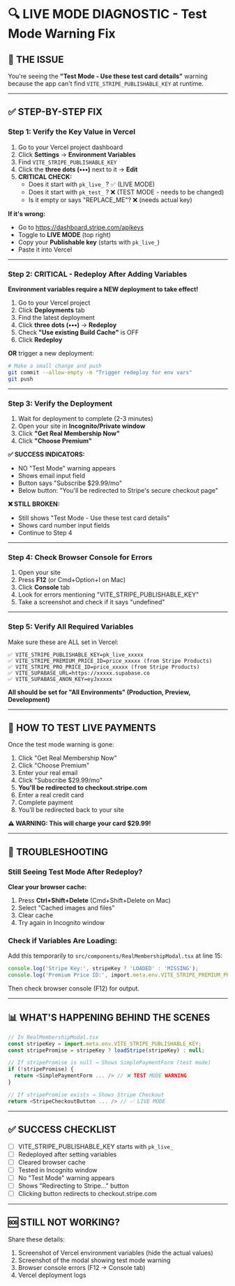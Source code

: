 # 🔍 LIVE MODE DIAGNOSTIC - Test Mode Warning Fix

## 🎯 THE ISSUE

You're seeing the **"Test Mode - Use these test card details"** warning because the app can't find `VITE_STRIPE_PUBLISHABLE_KEY` at runtime.

---

## ✅ STEP-BY-STEP FIX

### Step 1: Verify the Key Value in Vercel

1. Go to your Vercel project dashboard
2. Click **Settings** → **Environment Variables**
3. Find `VITE_STRIPE_PUBLISHABLE_KEY`
4. Click the **three dots (•••)** next to it → **Edit**
5. **CRITICAL CHECK:**
   - Does it start with `pk_live_` ? ✅ (LIVE MODE)
   - Does it start with `pk_test_` ? ❌ (TEST MODE - needs to be changed)
   - Is it empty or says "REPLACE_ME"? ❌ (needs actual key)

**If it's wrong:**
- Go to https://dashboard.stripe.com/apikeys
- Toggle to **LIVE MODE** (top right)
- Copy your **Publishable key** (starts with `pk_live_`)
- Paste it into Vercel

---

### Step 2: CRITICAL - Redeploy After Adding Variables

**Environment variables require a NEW deployment to take effect!**

1. Go to your Vercel project
2. Click **Deployments** tab
3. Find the latest deployment
4. Click **three dots (•••)** → **Redeploy**
5. Check **"Use existing Build Cache"** is OFF
6. Click **Redeploy**

**OR** trigger a new deployment:
```bash
# Make a small change and push
git commit --allow-empty -m "Trigger redeploy for env vars"
git push
```

---

### Step 3: Verify the Deployment

1. Wait for deployment to complete (2-3 minutes)
2. Open your site in **Incognito/Private window**
3. Click **"Get Real Membership Now"**
4. Click **"Choose Premium"**

**✅ SUCCESS INDICATORS:**
- NO "Test Mode" warning appears
- Shows email input field
- Button says "Subscribe $29.99/mo"
- Below button: "You'll be redirected to Stripe's secure checkout page"

**❌ STILL BROKEN:**
- Still shows "Test Mode - Use these test card details"
- Shows card number input fields
- Continue to Step 4

---

### Step 4: Check Browser Console for Errors

1. Open your site
2. Press **F12** (or Cmd+Option+I on Mac)
3. Click **Console** tab
4. Look for errors mentioning "VITE_STRIPE_PUBLISHABLE_KEY"
5. Take a screenshot and check if it says "undefined"

---

### Step 5: Verify All Required Variables

Make sure these are ALL set in Vercel:

```
✅ VITE_STRIPE_PUBLISHABLE_KEY=pk_live_xxxxx
✅ VITE_STRIPE_PREMIUM_PRICE_ID=price_xxxxx (from Stripe Products)
✅ VITE_STRIPE_PRO_PRICE_ID=price_xxxxx (from Stripe Products)
✅ VITE_SUPABASE_URL=https://xxxxx.supabase.co
✅ VITE_SUPABASE_ANON_KEY=eyJxxxxx
```

**All should be set for "All Environments" (Production, Preview, Development)**

---

## 🧪 HOW TO TEST LIVE PAYMENTS

Once the test mode warning is gone:

1. Click "Get Real Membership Now"
2. Click "Choose Premium"
3. Enter your real email
4. Click "Subscribe $29.99/mo"
5. **You'll be redirected to checkout.stripe.com**
6. Enter a real credit card
7. Complete payment
8. You'll be redirected back to your site

**⚠️ WARNING: This will charge your card $29.99!**

---

## 🔧 TROUBLESHOOTING

### Still Seeing Test Mode After Redeploy?

**Clear your browser cache:**
1. Press **Ctrl+Shift+Delete** (Cmd+Shift+Delete on Mac)
2. Select "Cached images and files"
3. Clear cache
4. Try again in Incognito window

### Check if Variables Are Loading:

Add this temporarily to `src/components/RealMembershipModal.tsx` at line 15:

```typescript
console.log('Stripe Key:', stripeKey ? 'LOADED' : 'MISSING');
console.log('Premium Price ID:', import.meta.env.VITE_STRIPE_PREMIUM_PRICE_ID);
```

Then check browser console (F12) for output.

---

## 📊 WHAT'S HAPPENING BEHIND THE SCENES

```javascript
// In RealMembershipModal.tsx
const stripeKey = import.meta.env.VITE_STRIPE_PUBLISHABLE_KEY;
const stripePromise = stripeKey ? loadStripe(stripeKey) : null;

// If stripePromise is null → Shows SimplePaymentForm (test mode)
if (!stripePromise) {
  return <SimplePaymentForm ... /> // ❌ TEST MODE WARNING
}

// If stripePromise exists → Shows Stripe Checkout
return <StripeCheckoutButton ... /> // ✅ LIVE MODE
```

---

## ✅ SUCCESS CHECKLIST

- [ ] VITE_STRIPE_PUBLISHABLE_KEY starts with `pk_live_`
- [ ] Redeployed after setting variables
- [ ] Cleared browser cache
- [ ] Tested in Incognito window
- [ ] No "Test Mode" warning appears
- [ ] Shows "Redirecting to Stripe..." button
- [ ] Clicking button redirects to checkout.stripe.com

---

## 🆘 STILL NOT WORKING?

Share these details:
1. Screenshot of Vercel environment variables (hide the actual values)
2. Screenshot of the modal showing test mode warning
3. Browser console errors (F12 → Console tab)
4. Vercel deployment logs

